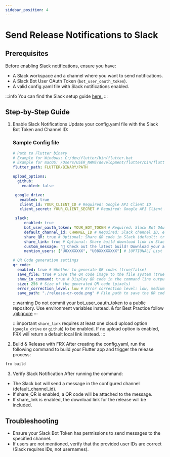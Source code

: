 ```yaml
---
sidebar_position: 4
---
```


# Send Release Notifications to Slack

## Prerequisites

Before enabling Slack notifications, ensure you have:

- A Slack workspace and a channel where you want to send notifications.
- A Slack Bot User OAuth Token (`bot_user_oauth_token`).
- A valid config.yaml file with Slack notifications enabled.

:::info
You can find the Slack setup guide [here.](/docs/slack-setup)
:::

## Step-by-Step Guide

1. Enable Slack Notifications
   Update your config.yaml file with the Slack Bot Token and Channel ID:

   ### Sample Config file

   ```yaml
   # Path to Flutter binary
   # Example for Windows: C:/dev/flutter/bin/flutter.bat
   # Example for macOS: /Users/USER_NAME/development/flutter/bin/flutter
   flutter_path: FLUTTER/BINARY/PATH

   upload_options:
     github:
       enabled: false

    google_drive:
      enabled: true
      client_id: YOUR_CLIENT_ID # Required: Google API Client ID
      client_secret: YOUR_CLIENT_SECRET # Required: Google API Client Secret

    slack:
        enabled: true
        bot_user_oauth_token: YOUR_BOT_TOKEN # Required: Slack Bot OAuth Token, e.g., xoxb-XXXXXXXXX-XXXXXXXXX-XXXXXXXXXXXXX
        default_channel_id: CHANNEL_ID # Required: Slack channel ID, e.g., CXXXXXXXXX
        share_QR: true # Optional: Share QR code in Slack (default: true)
        share_link: true # Optional: Share build download link in Slack (default: true)
        custom_message: "🚀 Check out the latest build! Download your app now!" # [OPTIONAL] Custom message to accompany the link
        mention_users: ["U0XXXXXXX", "U08XXXXXXXX"] # [OPTIONAL] List of Slack user/member IDs to mention. Note: not username or display name.

   # QR Code generation settings
   qr_code:
     enabled: true # Whether to generate QR codes (true/false)
     save_file: true # Save the QR code image to the file system (true/false)
     show_in_command: true # Display QR code in the command line output (true/false)
     size: 256 # Size of the generated QR code (pixels)
     error_correction_level: low # Error correction level: low, medium, quartile, high
     save_path: "./release-qr-code.png" # File path to save the QR code image
   ```

   :::warning
   Do not commit your bot_user_oauth_token to a public repository. Use environment variables instead.
   & for Best Practice follow [.gitignore](/docs/gitignore)
   :::

   :::important
   `share_link` requires at least one cloud upload option (`google_drive` or `github`) to be enabled.
   If no upload option is enabled, FRX will return a default local link instead.
   :::

2. Build & Release with FRX
   After creating the config.yaml, run the following command to build your Flutter app and trigger the release process:

```bash
frx build
```

3. Verify Slack Notification
   After running the command:

- The Slack bot will send a message in the configured channel (default_channel_id).
- If share_QR is enabled, a QR code will be attached to the message.
- If share_link is enabled, the download link for the release will be included.

## Troubleshooting

- Ensure your Slack Bot Token has permissions to send messages to the specified channel.
- If users are not mentioned, verify that the provided user IDs are correct (Slack requires IDs, not usernames).
